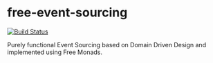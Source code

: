 # free-event-sourcing
[![Build Status](https://travis-ci.org/msiegenthaler/free-event-sourcing.svg?branch=master)](https://travis-ci.org/msiegenthaler/free-event-sourcing)

Purely functional Event Sourcing based on Domain Driven Design and implemented using Free Monads.
